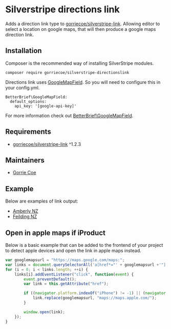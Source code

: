 # Silverstripe directions link

Adds a direction link type to [gorriecoe/silverstripe-link](https://github.com/gorriecoe/silverstripe-link).  Allowing editor to select a location on google maps, that will then produce a google maps direction link.

## Installation

Composer is the recommended way of installing SilverStripe modules.

```
composer require gorriecoe/silverstripe-directionslink
```

Directions link uses [GoogleMapField](https://github.com/BetterBrief/silverstripe-googlemapfield).  So you will need to configure this in your config.yml.

```
BetterBrief\GoogleMapField:
  default_options:
    api_key: '[google-api-key]'
```

For more information check out [BetterBrief\GoogleMapField](https://github.com/BetterBrief/silverstripe-googlemapfield).

## Requirements

- [gorriecoe/silverstripe-link](https://github.com/gorriecoe/silverstripe-link) ^1.2.3

## Maintainers

- [Gorrie Coe](https://github.com/gorriecoe)

## Example

Below are examples of link output:

- [Amberly NZ](https://maps.google.com/maps?saddr=Current+Location&amp;daddr=-43.15577642393746/172.72987286045432)
- [Feilding NZ](https://maps.google.com/maps?saddr=Current+Location&daddr=-40.22610854373743/175.568486474398)

## Open in apple maps if iProduct

Below is a basic example that can be added to the frontend of your project to detect apple devices and open the link in apple maps instead.

```js
var googlemapsurl = "https://maps.google.com/maps:";
var links = document.querySelectorAll('a[href*="' + googlemapsurl +'"]'), i;
for (i = 0; i < links.length; ++i) {
    links[i].addEventListener("click", function(event) {
        event.preventDefault();
        var link = this.getAttribute("href");

        if ((navigator.platform.indexOf("iPhone") != -1) || (navigator.platform.indexOf("iPod") != -1) || (navigator.platform.indexOf("iPad") != -1)) {
            link.replace(googlemapsurl, "maps://maps.apple.com/");
        }

        window.open(link);
    });
}
```
